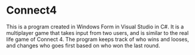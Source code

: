 # Connect4
This is a program created in Windows Form in Visual Studio in C#. It is a multiplayer game that takes input from two users, and is similar to the real life game of Connect 4. 
The program keeps track of who wins and looses, and changes who goes first based on who won the last round.

